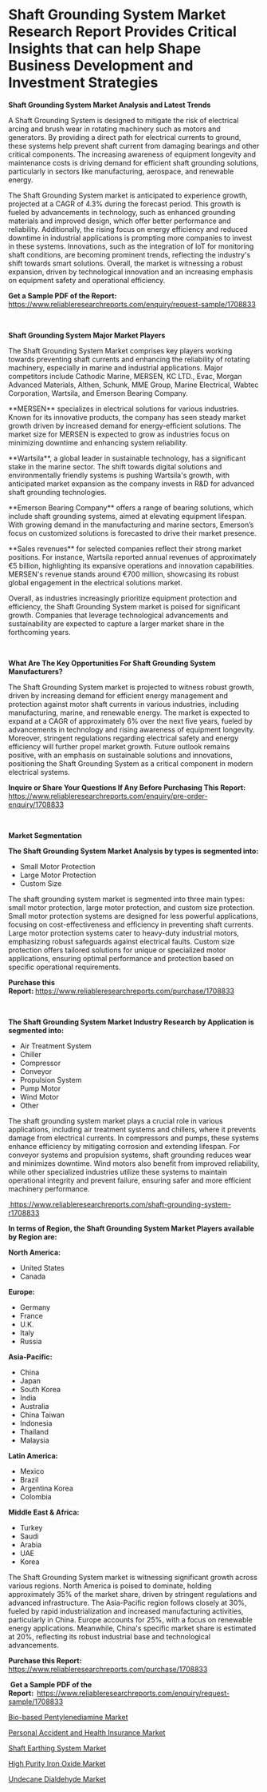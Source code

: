 <p><h1>Shaft Grounding System Market Research Report Provides Critical Insights that can help Shape Business Development and Investment Strategies</h1></p><p><strong>Shaft Grounding System Market Analysis and Latest Trends</strong></p>
<p><p>A Shaft Grounding System is designed to mitigate the risk of electrical arcing and brush wear in rotating machinery such as motors and generators. By providing a direct path for electrical currents to ground, these systems help prevent shaft current from damaging bearings and other critical components. The increasing awareness of equipment longevity and maintenance costs is driving demand for efficient shaft grounding solutions, particularly in sectors like manufacturing, aerospace, and renewable energy.</p><p>The Shaft Grounding System market is anticipated to experience growth, projected at a CAGR of 4.3% during the forecast period. This growth is fueled by advancements in technology, such as enhanced grounding materials and improved design, which offer better performance and reliability. Additionally, the rising focus on energy efficiency and reduced downtime in industrial applications is prompting more companies to invest in these systems. Innovations, such as the integration of IoT for monitoring shaft conditions, are becoming prominent trends, reflecting the industry's shift towards smart solutions. Overall, the market is witnessing a robust expansion, driven by technological innovation and an increasing emphasis on equipment safety and operational efficiency.</p></p>
<p><strong>Get a Sample PDF of the Report:&nbsp;</strong> <a href="https://www.reliableresearchreports.com/enquiry/request-sample/1708833?utm_campaign=9&utm_medium=2&utm_source=Github&utm_content=ia&utm_term=10012025&utm_id=shaft-grounding-system">https://www.reliableresearchreports.com/enquiry/request-sample/1708833</a></p>
<p>&nbsp;</p>
<p><strong>Shaft Grounding System Major Market Players</strong></p>
<p><p>The Shaft Grounding System Market comprises key players working towards preventing shaft currents and enhancing the reliability of rotating machinery, especially in marine and industrial applications. Major competitors include Cathodic Marine, MERSEN, KC LTD., Evac, Morgan Advanced Materials, Althen, Schunk, MME Group, Marine Electrical, Wabtec Corporation, Wartsila, and Emerson Bearing Company.</p><p>**MERSEN** specializes in electrical solutions for various industries. Known for its innovative products, the company has seen steady market growth driven by increased demand for energy-efficient solutions. The market size for MERSEN is expected to grow as industries focus on minimizing downtime and enhancing system reliability.</p><p>**Wartsila**, a global leader in sustainable technology, has a significant stake in the marine sector. The shift towards digital solutions and environmentally friendly systems is pushing Wartsila's growth, with anticipated market expansion as the company invests in R&D for advanced shaft grounding technologies.</p><p>**Emerson Bearing Company** offers a range of bearing solutions, which include shaft grounding systems, aimed at elevating equipment lifespan. With growing demand in the manufacturing and marine sectors, Emerson’s focus on customized solutions is forecasted to drive their market presence.</p><p>**Sales revenues** for selected companies reflect their strong market positions. For instance, Wartsila reported annual revenues of approximately €5 billion, highlighting its expansive operations and innovation capabilities. MERSEN's revenue stands around €700 million, showcasing its robust global engagement in the electrical solutions market.</p><p>Overall, as industries increasingly prioritize equipment protection and efficiency, the Shaft Grounding System market is poised for significant growth. Companies that leverage technological advancements and sustainability are expected to capture a larger market share in the forthcoming years.</p></p>
<p>&nbsp;</p>
<p><strong>What Are The Key Opportunities For Shaft Grounding System Manufacturers?</strong></p>
<p><p>The Shaft Grounding System market is projected to witness robust growth, driven by increasing demand for efficient energy management and protection against motor shaft currents in various industries, including manufacturing, marine, and renewable energy. The market is expected to expand at a CAGR of approximately 6% over the next five years, fueled by advancements in technology and rising awareness of equipment longevity. Moreover, stringent regulations regarding electrical safety and energy efficiency will further propel market growth. Future outlook remains positive, with an emphasis on sustainable solutions and innovations, positioning the Shaft Grounding System as a critical component in modern electrical systems.</p></p>
<p><strong>Inquire or Share Your Questions If Any Before Purchasing This Report:</strong> <a href="https://www.reliableresearchreports.com/enquiry/pre-order-enquiry/1708833?utm_campaign=9&utm_medium=2&utm_source=Github&utm_content=ia&utm_term=10012025&utm_id=shaft-grounding-system">https://www.reliableresearchreports.com/enquiry/pre-order-enquiry/1708833</a></p>
<p>&nbsp;</p>
<p><strong>Market Segmentation</strong></p>
<p><strong>The Shaft Grounding System Market Analysis by types is segmented into:</strong></p>
<p><ul><li>Small Motor Protection</li><li>Large Motor Protection</li><li>Custom Size</li></ul></p>
<p><p>The shaft grounding system market is segmented into three main types: small motor protection, large motor protection, and custom size protection. Small motor protection systems are designed for less powerful applications, focusing on cost-effectiveness and efficiency in preventing shaft currents. Large motor protection systems cater to heavy-duty industrial motors, emphasizing robust safeguards against electrical faults. Custom size protection offers tailored solutions for unique or specialized motor applications, ensuring optimal performance and protection based on specific operational requirements.</p></p>
<p><strong>Purchase this Report:&nbsp;</strong><a href="https://www.reliableresearchreports.com/purchase/1708833?utm_campaign=9&utm_medium=2&utm_source=Github&utm_content=ia&utm_term=10012025&utm_id=shaft-grounding-system">https://www.reliableresearchreports.com/purchase/1708833</a></p>
<p>&nbsp;</p>
<p><strong>The Shaft Grounding System Market Industry Research by Application is segmented into:</strong></p>
<p><ul><li>Air Treatment System</li><li>Chiller</li><li>Compressor</li><li>Conveyor</li><li>Propulsion System</li><li>Pump Motor</li><li>Wind Motor</li><li>Other</li></ul></p>
<p><p>The shaft grounding system market plays a crucial role in various applications, including air treatment systems and chillers, where it prevents damage from electrical currents. In compressors and pumps, these systems enhance efficiency by mitigating corrosion and extending lifespan. For conveyor systems and propulsion systems, shaft grounding reduces wear and minimizes downtime. Wind motors also benefit from improved reliability, while other specialized industries utilize these systems to maintain operational integrity and prevent failure, ensuring safer and more efficient machinery performance.</p></p>
<p><a href="https://www.reliableresearchreports.com/shaft-grounding-system-r1708833?utm_campaign=9&utm_medium=2&utm_source=Github&utm_content=ia&utm_term=10012025&utm_id=shaft-grounding-system">&nbsp;https://www.reliableresearchreports.com/shaft-grounding-system-r1708833</a></p>
<p><strong>In terms of Region, the Shaft Grounding System Market Players available by Region are:</strong></p>
<p>
    <p> <strong> North America: </strong>
        <ul>
            <li>United States</li>
            <li>Canada</li>
        </ul>
        </p> 
    <p> <strong> Europe: </strong>
        <ul>
            <li>Germany</li>
            <li>France</li>
            <li>U.K.</li>
            <li>Italy</li>
            <li>Russia</li>
        </ul>
        </p> 
    <p> <strong> Asia-Pacific: </strong>
        <ul>
            <li>China</li>
            <li>Japan</li>
            <li>South Korea</li>
            <li>India</li>
            <li>Australia</li>
            <li>China Taiwan</li>
            <li>Indonesia</li>
            <li>Thailand</li>
            <li>Malaysia</li>
        </ul>
        </p> 
    <p> <strong> Latin America: </strong>
        <ul>
            <li>Mexico</li>
            <li>Brazil</li>
            <li>Argentina Korea</li>
            <li>Colombia</li>
        </ul>
        </p> 
    <p> <strong> Middle East & Africa: </strong>
        <ul>
            <li>Turkey</li>
            <li>Saudi</li>
            <li>Arabia</li>
            <li>UAE</li>
            <li>Korea</li>
        </ul>
    </p>
    </p>
<p><p>The Shaft Grounding System market is witnessing significant growth across various regions. North America is poised to dominate, holding approximately 35% of the market share, driven by stringent regulations and advanced infrastructure. The Asia-Pacific region follows closely at 30%, fueled by rapid industrialization and increased manufacturing activities, particularly in China. Europe accounts for 25%, with a focus on renewable energy applications. Meanwhile, China's specific market share is estimated at 20%, reflecting its robust industrial base and technological advancements.</p></p>
<p><strong>Purchase this Report: </strong><a href="https://www.reliableresearchreports.com/purchase/1708833?utm_campaign=9&utm_medium=2&utm_source=Github&utm_content=ia&utm_term=10012025&utm_id=shaft-grounding-system">https://www.reliableresearchreports.com/purchase/1708833</a></p>
<p>&nbsp;<strong>Get a Sample PDF of the Report:&nbsp;&nbsp;</strong><a href="https://www.reliableresearchreports.com/enquiry/request-sample/1708833?utm_campaign=9&utm_medium=2&utm_source=Github&utm_content=ia&utm_term=10012025&utm_id=shaft-grounding-system">https://www.reliableresearchreports.com/enquiry/request-sample/1708833</a></p>
<p><strong></strong></p>
<p><p><a href="https://github.com/wileonie19657/Market-Research-Report-List-1/blob/main/bio-based-pentylenediamine-market.md?utm_campaign=9&utm_medium=2&utm_source=Github&utm_content=ia&utm_term=10012025&utm_id=shaft-grounding-system">Bio-based Pentylenediamine Market</a></p><p><a href="https://github.com/bornergabrielle89/Market-Research-Report-List-1/blob/main/personal-accident-and-health-insurance-market.md?utm_campaign=9&utm_medium=2&utm_source=Github&utm_content=ia&utm_term=10012025&utm_id=shaft-grounding-system">Personal Accident and Health Insurance Market</a></p><p><a href="https://github.com/toldenargelia86/Market-Research-Report-List-1/blob/main/shaft-earthing-system-market.md?utm_campaign=9&utm_medium=2&utm_source=Github&utm_content=ia&utm_term=10012025&utm_id=shaft-grounding-system">Shaft Earthing System Market</a></p><p><a href="https://github.com/comasnickie/Market-Research-Report-List-1/blob/main/high-purity-iron-oxide-market.md?utm_campaign=9&utm_medium=2&utm_source=Github&utm_content=ia&utm_term=10012025&utm_id=shaft-grounding-system">High Purity Iron Oxide Market</a></p><p><a href="https://github.com/mcfred89/Market-Research-Report-List-1/blob/main/undecane-dialdehyde-market.md?utm_campaign=9&utm_medium=2&utm_source=Github&utm_content=ia&utm_term=10012025&utm_id=shaft-grounding-system">Undecane Dialdehyde Market</a></p></p>
